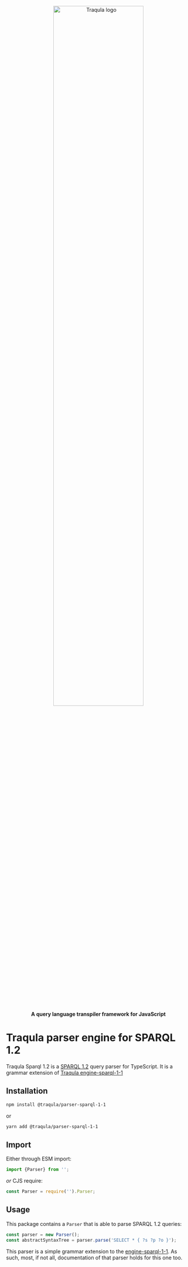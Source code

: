<p align="center">
    <img alt="Traqula logo" width="70%" style="border-radius: 20px" src="/assets/white-on-red/logo-white-on-red-lettered-social.png">
</p>

<p align="center">
  <strong>A query language transpiler framework for JavaScript</strong>
</p>

# Traqula parser engine for SPARQL 1.2

Traqula Sparql 1.2 is a [SPARQL 1.2](https://www.w3.org/TR/sparql12-query/#grammar) query parser for TypeScript.
It is a grammar extension of [Traqula engine-sparql-1-1](https://github.com/comunica/traqula/tree/main/engines/engine-sparql-1-1)

## Installation

```bash
npm install @traqula/parser-sparql-1-1
```

or

```bash
yarn add @traqula/parser-sparql-1-1
```

## Import

Either through ESM import:

```typescript
import {Parser} from '';
```

_or_ CJS require:

```typescript
const Parser = require('').Parser;
```

## Usage

This package contains a `Parser` that is able to parse SPARQL 1.2 queries:

```typescript
const parser = new Parser();
const abstractSyntaxTree = parser.parse('SELECT * { ?s ?p ?o }');
```

This parser is a simple grammar extension to the [engine-sparql-1-1](https://github.com/comunica/traqula/tree/main/engines/engine-sparql-1-1).
As such, most, if not all, documentation of that parser holds for this one too.
